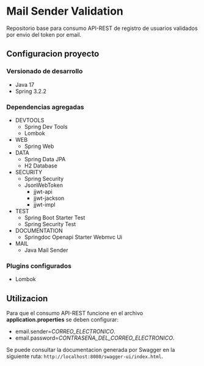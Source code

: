 # Mail Sender Validation
Repositorio base para consumo API-REST de registro de usuarios validados por envio del token por email.

## Configuracion proyecto

### Versionado de desarrollo

- Java 17
- Spring 3.2.2


### Dependencias agregadas
- DEVTOOLS 
  - Spring Dev Tools
  - Lombok
- WEB
  - Spring Web
- DATA
  - Spring Data JPA
  - H2 Database 
- SECURITY
  - Spring Security
  - JsonWebToken
    - jjwt-api
    - jjwt-jackson
    - jjwt-impl
- TEST
  - Spring Boot Starter Test
  - Spring Security Test
- DOCUMENTATION
  - Springdoc Openapi Starter Webmvc Ui
- MAIL
  - Java Mail Sender

### Plugins configurados

- Lombok


## Utilizacion
Para que el consumo API-REST funcione en el archivo **application.properties** se deben configurar:
- email.sender=*CORREO_ELECTRONICO*.
- email.password=*CONTRASEÑA_DEL_CORREO_ELECTRONICO*.

Se puede consultar la documentacion generada por Swagger en la siguiente ruta: `http://localhost:8080/swagger-ui/index.html`.